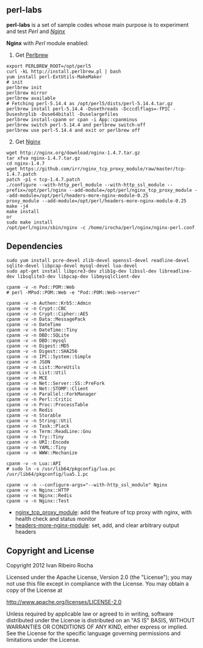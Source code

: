 perl-labs
-----------

**perl-labs**  is a set of sample codes whose main purpose is to experiment and test *Perl* and *[Nginx]*

**Nginx** with *Perl* module enabled:

 1. Get [Perlbrew]
```shell
export PERLBREW_ROOT=/opt/perl5
curl -kL http://install.perlbrew.pl | bash
yum install perl-ExtUtils-MakeMaker
# init
perlbrew init
perlbrew mirror
perlbrew available
# Fetching perl-5.14.4 as /opt/perl5/dists/perl-5.14.4.tar.gz
perlbrew install perl-5.14.4 -Dusethreads -Dcccdlflags=-fPIC -Duseshrplib -Duse64bitall -Duselargefiles
perlbrew install-cpanm or cpan -i App::cpanminus
perlbrew switch perl-5.14.4 and perlbrew switch-off
perlbrew use perl-5.14.4 and exit or perlbrew off
```

 2. Get [Nginx]
```shell
wget http://nginx.org/download/nginx-1.4.7.tar.gz
tar xfva nginx-1.4.7.tar.gz
cd nginx-1.4.7
wget https://github.com/irr/nginx_tcp_proxy_module/raw/master/tcp-1.4.7.patch
patch -p1 < tcp-1.4.7.patch
./configure --with-http_perl_module --with-http_ssl_module --prefix=/opt/perl/nginx --add-module=/opt/perl/nginx_tcp_proxy_module --add-module=/opt/perl/headers-more-nginx-module-0.25
proxy_module --add-module=/opt/perl/headers-more-nginx-module-0.25
make -j4
make install 
or
sudo make install
/opt/perl/nginx/sbin/nginx -c /home/irocha/perl/nginx/nginx-perl.conf
```

Dependencies
-----------

```shell
sudo yum install pcre-devel zlib-devel openssl-devel readline-devel sqlite-devel libpcap-devel mysql-devel lua-devel
sudo apt-get install libpcre3-dev zlib1g-dev libssl-dev libreadline-dev libsqlite3-dev libpcap-dev libmysqlclient-dev
```

```shell
cpanm -v -n Pod::POM::Web
# perl -MPod::POM::Web -e "Pod::POM::Web->server"
```

```shell
cpanm -v -n Authen::Krb5::Admin
cpanm -v -n Crypt::CBC
cpanm -v -n Crypt::Cipher::AES
cpanm -v -n Data::MessagePack
cpanm -v -n DateTime
cpanm -v -n DateTime::Tiny
cpanm -v -n DBD::SQLite
cpanm -v -n DBD::mysql
cpanm -v -n Digest::MD5
cpanm -v -n Digest::SHA256
cpanm -v -n IPC::System::Simple
cpanm -v -n JSON
cpanm -v -n List::MoreUtils
cpanm -v -n List::Util
cpanm -v -n MCE
cpanm -v -n Net::Server::SS::PreFork
cpanm -v -n Net::STOMP::Client
cpanm -v -n Parallel::ForkManager
cpanm -v -n Perl::Critic
cpanm -v -n Proc::ProcessTable
cpanm -v -n Redis
cpanm -v -n Storable
cpanm -v -n String::Util
cpanm -v -n Task::Plack
cpanm -v -n Term::ReadLine::Gnu
cpanm -v -n Try::Tiny
cpanm -v -n URI::Encode
cpanm -v -n YAML::Tiny
cpanm -v -n WWW::Mechanize
```

```shell
cpanm -v -n Lua::API
# sudo ln -s /usr/lib64/pkgconfig/lua.pc /usr/lib64/pkgconfig/lua5.1.pc
```

```shell
cpanm -v -n --configure-args="--with-http_ssl_module" Nginx
cpanm -v -n Nginx::HTTP
cpanm -v -n Nginx::Redis
cpanm -v -n Nginx::Test
```

* [nginx_tcp_proxy_module]: add the feature of tcp proxy with nginx, with health check and status monitor
* [headers-more-nginx-module]: set, add, and clear arbitrary output headers

Copyright and License
-----------
Copyright 2012 Ivan Ribeiro Rocha

Licensed under the Apache License, Version 2.0 (the "License");
you may not use this file except in compliance with the License.
You may obtain a copy of the License at

   http://www.apache.org/licenses/LICENSE-2.0

Unless required by applicable law or agreed to in writing, software
distributed under the License is distributed on an "AS IS" BASIS,
WITHOUT WARRANTIES OR CONDITIONS OF ANY KIND, either express or implied.
See the License for the specific language governing permissions and
limitations under the License.

[Nginx]: http://wiki.nginx.org/
[Perlbrew]: http://perlbrew.pl/
[nginx_tcp_proxy_module]: https://github.com/irr/nginx_tcp_proxy_module
[headers-more-nginx-module]: https://github.com/agentzh/headers-more-nginx-module
